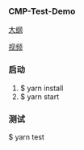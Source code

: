 ### CMP-Test-Demo

[大纲](https://note.youdao.com/ynoteshare1/index.html?id=d9fd66e8d1ae4f5aa6a663490a5c8ed3&type=note)

[视频](https://h5.dingtalk.com/group-live-share/index.htm?encCid=335f6d8328c39c26853d561f25f7121d&liveUuid=3dced092-5aff-4b72-8f1c-2ebe0dffe3f6)

### 启动

1. $ yarn install
2. $ yarn start

### 测试
$ yarn test

